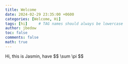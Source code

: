 ```yaml
---
title: Welcome
date: 2024-02-29 23:35:00 +0600
categories: [Welcome, Hi]
tags: [hi]     # TAG names should always be lowercase
author: jbedow
toc: false
comments: false
math: true
---
```


Hi, this is Jasmin, have
\$$ \sum \pi $$
